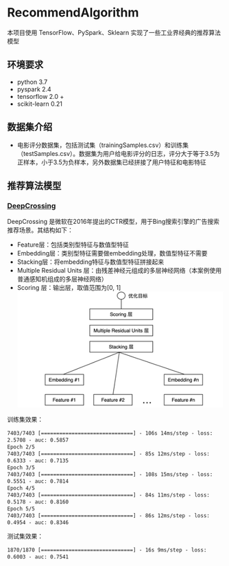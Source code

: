 # RecommendAlgorithm
本项目使用 TensorFlow、PySpark、Sklearn 实现了一些工业界经典的推荐算法模型

## 环境要求
* python 3.7
* pyspark 2.4
* tensorflow 2.0 +
* scikit-learn 0.21

## 数据集介绍
- 电影评分数据集，包括测试集（trainingSamples.csv）和训练集（testSamples.csv）。数据集为用户给电影评分的日志，评分大于等于3.5为正样本，小于3.5为负样本，另外数据集已经拼接了用户特征和电影特征

## 推荐算法模型
### [DeepCrossing](https://github.com/jason-wang1/RecommendAlgorithm/blob/master/tensorflowrec/DeepCrossing.py)
DeepCrossing 是微软在2016年提出的CTR模型，用于Bing搜索引擎的广告搜索推荐场景。其结构如下：
- Feature层：包括类别型特征与数值型特征
- Embedding层：类别型特征需要做embedding处理，数值型特征不需要
- Stacking层：将embedding特征与数值型特征拼接起来
- Multiple Residual Units 层：由残差神经元组成的多层神经网络（本案例使用普通感知机组成的多层神经网络）
- Scoring 层：输出层，取值范围为[0, 1]
![](picture/DeepCrossing.png)


训练集效果：
```
7403/7403 [==============================] - 106s 14ms/step - loss: 2.5708 - auc: 0.5857
Epoch 2/5
7403/7403 [==============================] - 85s 12ms/step - loss: 0.6333 - auc: 0.7135
Epoch 3/5
7403/7403 [==============================] - 108s 15ms/step - loss: 0.5551 - auc: 0.7814
Epoch 4/5
7403/7403 [==============================] - 84s 11ms/step - loss: 0.5178 - auc: 0.8160
Epoch 5/5
7403/7403 [==============================] - 86s 12ms/step - loss: 0.4954 - auc: 0.8346
```
测试集效果：
```
1870/1870 [==============================] - 16s 9ms/step - loss: 0.6003 - auc: 0.7541
```
